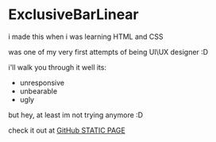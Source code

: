 # ExclusiveBarLinear


i made this when i was learning HTML and CSS

was one of my very first attempts of being UI\UX designer :D

i'll walk you through it
well its:

- unresponsive
- unbearable
- ugly

but hey, at least im not trying anymore :D

check it out at <a href="https://siavashmehran.github.io/ExclusiveBarLinear/">GitHub STATIC PAGE</a>
